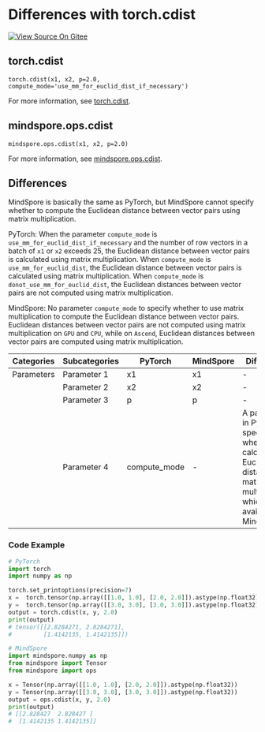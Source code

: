 # Differences with torch.cdist

[![View Source On Gitee](https://mindspore-website.obs.cn-north-4.myhuaweicloud.com/website-images/r2.1/resource/_static/logo_source_en.svg)](https://gitee.com/mindspore/docs/blob/r2.1/docs/mindspore/source_en/note/api_mapping/pytorch_diff/cdist.md)

## torch.cdist

```text
torch.cdist(x1, x2, p=2.0, compute_mode='use_mm_for_euclid_dist_if_necessary')
```

For more information, see [torch.cdist](https://pytorch.org/docs/1.8.1/generated/torch.cdist.html).

## mindspore.ops.cdist

```text
mindspore.ops.cdist(x1, x2, p=2.0)
```

For more information, see [mindspore.ops.cdist](https://mindspore.cn/docs/en/r2.1/api_python/ops/mindspore.ops.cdist.html).

## Differences

MindSpore is basically the same as PyTorch, but MindSpore cannot specify whether to compute the Euclidean distance between vector pairs using matrix multiplication.

PyTorch: When the parameter `compute_mode` is ``use_mm_for_euclid_dist_if_necessary`` and the number of row vectors in a batch of `x1` or `x2` exceeds 25, the Euclidean distance between vector pairs is calculated using matrix multiplication. When `compute_mode` is ``use_mm_for_euclid_dist``, the Euclidean distance between vector pairs is calculated using matrix multiplication. When `compute_mode` is ``donot_use_mm_for_euclid_dist``, the Euclidean distances between vector pairs are not computed using matrix multiplication.

MindSpore: No parameter `compute_mode` to specify whether to use matrix multiplication to compute the Euclidean distance between vector pairs. Euclidean distances between vector pairs are not computed using matrix multiplication on ``GPU`` and ``CPU``, while on ``Ascend``, Euclidean distances between vector pairs are computed using matrix multiplication.

| Categories | Subcategories | PyTorch | MindSpore | Differences  |
| --- |---------------|---------| --- |-------------|
| Parameters | Parameter 1 |x1 | x1 | -  |
| | Parameter 2 | x2 | x2 | - |
|  | Parameter 3 | p | p | - |
| | Parameter 4 | compute_mode | - | A parameter in PyTorch specifying whether to calculate Euclidean distances by matrix multiplication, which is not available in MindSpore |

### Code Example

```python
# PyTorch
import torch
import numpy as np

torch.set_printoptions(precision=7)
x =  torch.tensor(np.array([[1.0, 1.0], [2.0, 2.0]]).astype(np.float32))
y =  torch.tensor(np.array([[3.0, 3.0], [3.0, 3.0]]).astype(np.float32))
output = torch.cdist(x, y, 2.0)
print(output)
# tensor([[2.8284271, 2.8284271],
#         [1.4142135, 1.4142135]])

# MindSpore
import mindspore.numpy as np
from mindspore import Tensor
from mindspore import ops

x = Tensor(np.array([[1.0, 1.0], [2.0, 2.0]]).astype(np.float32))
y = Tensor(np.array([[3.0, 3.0], [3.0, 3.0]]).astype(np.float32))
output = ops.cdist(x, y, 2.0)
print(output)
# [[2.828427  2.828427 ]
#  [1.4142135 1.4142135]]

```
